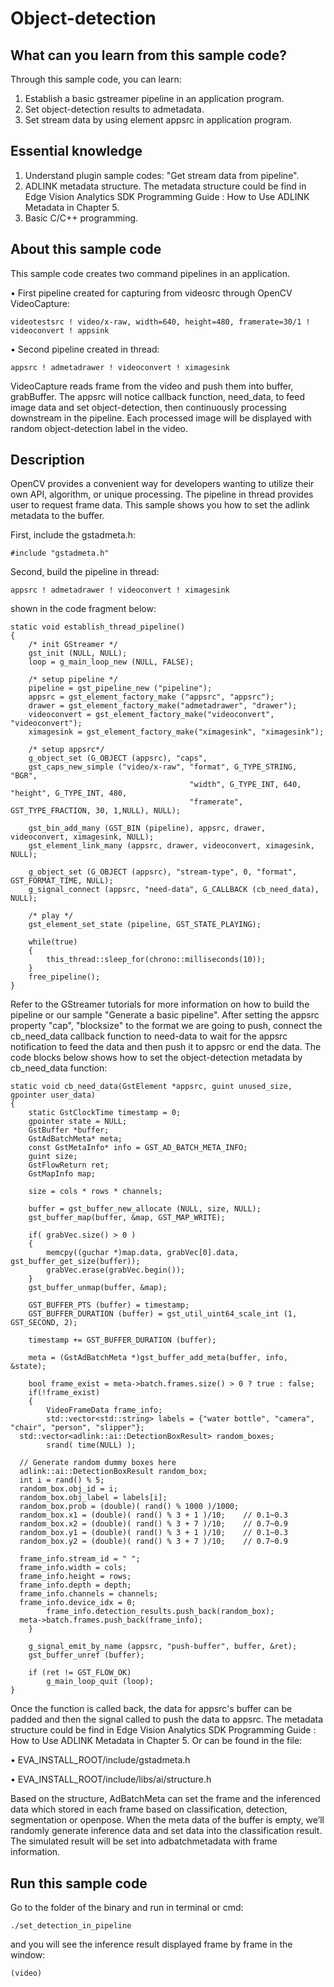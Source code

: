 # Object-detection
## What can you learn from this sample code?
Through this sample code, you can learn:

1. Establish a basic gstreamer pipeline in an application program.
2. Set object-detection results to admetadata.
3. Set stream data by using element appsrc in application program.

## Essential knowledge
1. Understand plugin sample codes: "Get stream data from pipeline".
2. ADLINK metadata structure. The metadata structure could be find in Edge Vision Analytics SDK Programming Guide : How to Use ADLINK Metadata in Chapter 5.
3. Basic C/C++ programming.

## About this sample code
This sample code creates two command pipelines in an application.

•	First pipeline created for capturing from videosrc through OpenCV VideoCapture:

    videotestsrc ! video/x-raw, width=640, height=480, framerate=30/1 ! videoconvert ! appsink
    
•	Second pipeline created in thread:

    appsrc ! admetadrawer ! videoconvert ! ximagesink
    
VideoCapture reads frame from the video and push them into buffer, grabBuffer. The appsrc will notice callback function, need_data, to feed image data and set object-detection, then continuously processing downstream in the pipeline. Each processed image will be displayed with random object-detection label in the video.

## Description
OpenCV provides a convenient way for developers wanting to utilize their own API, algorithm, or unique processing. The pipeline in thread provides user to request frame data. This sample shows you how to set the adlink metadata to the buffer. 

First, include the gstadmeta.h:

    #include "gstadmeta.h"
    
Second, build the pipeline in thread:

    appsrc ! admetadrawer ! videoconvert ! ximagesink

shown in the code fragment below:

    static void establish_thread_pipeline()
    {
        /* init GStreamer */
        gst_init (NULL, NULL);
        loop = g_main_loop_new (NULL, FALSE);

        /* setup pipeline */
        pipeline = gst_pipeline_new ("pipeline");
        appsrc = gst_element_factory_make ("appsrc", "appsrc");
        drawer = gst_element_factory_make("admetadrawer", "drawer");
        videoconvert = gst_element_factory_make("videoconvert", "videoconvert");
        ximagesink = gst_element_factory_make("ximagesink", "ximagesink");

        /* setup appsrc*/
        g_object_set (G_OBJECT (appsrc), "caps",
        gst_caps_new_simple ("video/x-raw", "format", G_TYPE_STRING, "BGR",
                                            "width", G_TYPE_INT, 640, "height", G_TYPE_INT, 480,
                                            "framerate", GST_TYPE_FRACTION, 30, 1,NULL), NULL);

        gst_bin_add_many (GST_BIN (pipeline), appsrc, drawer, videoconvert, ximagesink, NULL);
        gst_element_link_many (appsrc, drawer, videoconvert, ximagesink, NULL);

        g_object_set (G_OBJECT (appsrc), "stream-type", 0, "format", GST_FORMAT_TIME, NULL);
        g_signal_connect (appsrc, "need-data", G_CALLBACK (cb_need_data), NULL);

        /* play */
        gst_element_set_state (pipeline, GST_STATE_PLAYING);

        while(true)
        {
            this_thread::sleep_for(chrono::milliseconds(10));
        }
        free_pipeline();
    }
        
Refer to the GStreamer tutorials for more information on how to build the pipeline or our sample "Generate a basic pipeline".
After setting the appsrc property "cap", "blocksize" to the format we are going to push, connect the cb_need_data callback function to need-data to wait for the appsrc notification to feed the data and then push it to appsrc or end the data. The code blocks below shows how to set the object-detection metadata by cb_need_data function:

    static void cb_need_data(GstElement *appsrc, guint unused_size, gpointer user_data)
    {
        static GstClockTime timestamp = 0;
        gpointer state = NULL;
        GstBuffer *buffer;
        GstAdBatchMeta* meta;
        const GstMetaInfo* info = GST_AD_BATCH_META_INFO;
        guint size;
        GstFlowReturn ret;
        GstMapInfo map;

        size = cols * rows * channels;

        buffer = gst_buffer_new_allocate (NULL, size, NULL);
        gst_buffer_map(buffer, &map, GST_MAP_WRITE);

        if( grabVec.size() > 0 )
        {
            memcpy((guchar *)map.data, grabVec[0].data, gst_buffer_get_size(buffer));
            grabVec.erase(grabVec.begin());
        }
        gst_buffer_unmap(buffer, &map);

        GST_BUFFER_PTS (buffer) = timestamp;
        GST_BUFFER_DURATION (buffer) = gst_util_uint64_scale_int (1, GST_SECOND, 2);

        timestamp += GST_BUFFER_DURATION (buffer);

        meta = (GstAdBatchMeta *)gst_buffer_add_meta(buffer, info, &state);

        bool frame_exist = meta->batch.frames.size() > 0 ? true : false;
        if(!frame_exist)
        {
            VideoFrameData frame_info;
            std::vector<std::string> labels = {"water bottle", "camera", "chair", "person", "slipper"};
      std::vector<adlink::ai::DetectionBoxResult> random_boxes;
            srand( time(NULL) );

      // Generate random dummy boxes here
      adlink::ai::DetectionBoxResult random_box;
      int i = rand() % 5;
      random_box.obj_id = i;
      random_box.obj_label = labels[i];
      random_box.prob = (double)( rand() % 1000 )/1000;
      random_box.x1 = (double)( rand() % 3 + 1 )/10;	// 0.1~0.3
      random_box.x2 = (double)( rand() % 3 + 7 )/10;	// 0.7~0.9
      random_box.y1 = (double)( rand() % 3 + 1 )/10;	// 0.1~0.3
      random_box.y2 = (double)( rand() % 3 + 7 )/10;	// 0.7~0.9

      frame_info.stream_id = " ";
      frame_info.width = cols;
      frame_info.height = rows;
      frame_info.depth = depth;
      frame_info.channels = channels;
      frame_info.device_idx = 0;
            frame_info.detection_results.push_back(random_box);
      meta->batch.frames.push_back(frame_info);
        }

        g_signal_emit_by_name (appsrc, "push-buffer", buffer, &ret);
        gst_buffer_unref (buffer);

        if (ret != GST_FLOW_OK) 
            g_main_loop_quit (loop);
    }
    
Once the function is called back, the data for appsrc's buffer can be padded and then the signal called to push the data to appsrc.
The metadata structure could be find in Edge Vision Analytics SDK Programming Guide : How to Use ADLINK Metadata in Chapter 5. Or can be found in the file:

• EVA_INSTALL_ROOT/include/gstadmeta.h

• EVA_INSTALL_ROOT/include/libs/ai/structure.h

Based on the structure, AdBatchMeta can set the frame and the inferenced data which stored in each frame based on classification, detection, segmentation or openpose. When the meta data of the buffer is empty, we’ll randomly generate inference data and set data into the classification result. The simulated result will be set into adbatchmetadata with frame information.

## Run this sample code
Go to the folder of the binary and run in terminal or cmd:

    ./set_detection_in_pipeline

and you will see the inference result displayed frame by frame in the window:

    (video)
